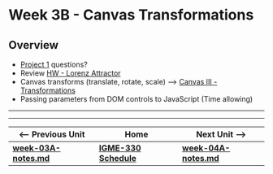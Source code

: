 # Week 3B - Canvas Transformations


## Overview

- [Project 1](../projects/project-1.md) questions?
- Review [HW - Lorenz Attractor](https://github.com/tonethar/IGME-330-Master/blob/master/notes/HW-lorenz-attractor.md)
- Canvas transforms (translate, rotate, scale) --> [Canvas III - Transformations](https://github.com/tonethar/IGME-330-Master/blob/master/notes/canvas-3.md)
- Passing parameters from DOM controls to JavaScript (Time allowing) 


<hr><hr>

| <-- Previous Unit | Home | Next Unit -->
| --- | --- | --- 
| [**week-03A-notes.md**](week-03A-notes.md)     |  [**IGME-330 Schedule**](../schedule.md) | [**week-04A-notes.md**](week-04A-notes.md)
